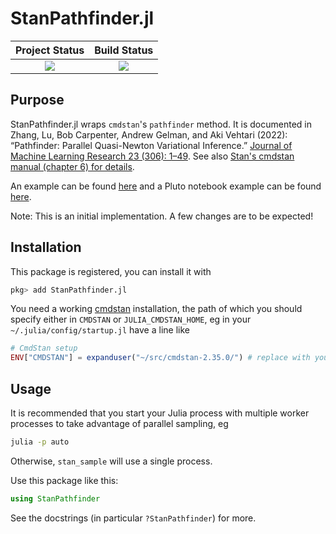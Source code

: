 # StanPathfinder.jl

| **Project Status**          |  **Build Status** |
|:---------------------------:|:-----------------:|
|![][project-status-img] | ![][CI-build] |

[docs-dev-img]: https://img.shields.io/badge/docs-dev-blue.svg
[docs-dev-url]: https://stanjulia.github.io/StanPathfinder.jl/latest

[docs-stable-img]: https://img.shields.io/badge/docs-stable-blue.svg
[docs-stable-url]: https://stanjulia.github.io/StanPathfinder.jl/stable

[CI-build]: https://github.com/stanjulia/StanPathfinder.jl/workflows/CI/badge.svg?branch=master

[issues-url]: https://github.com/stanjulia/StanPathfinder.jl/issues

[project-status-img]: https://img.shields.io/badge/lifecycle-stable-green.svg

## Purpose

StanPathfinder.jl wraps `cmdstan`'s `pathfinder` method. It is documented in Zhang, Lu, Bob Carpenter, Andrew Gelman, and Aki Vehtari (2022): “Pathfinder: Parallel Quasi-Newton Variational Inference.” [Journal of Machine Learning Research 23 (306): 1–49](http://jmlr.org/papers/v23/21-0889.html). See also [Stan's cmdstan manual (chapter 6) for details](https://mc-stan.org/docs/cmdstan-guide/pathfinder-intro.html).

An example can be found [here](https://github.com/StanJulia/StanPathfinder.jl/blob/master/examples/Bernoulli/bernoulli.jl) and a Pluto notebook example can be found [here](https://github.com/StanJulia/StanExampleNotebooks.jl/tree/main/notebooks/Pathfinder).

Note: This is an initial implementation. A few changes are to be expected!

## Installation

This package is registered, you can install it with

```julia
pkg> add StanPathfinder.jl
```

You need a working [cmdstan](https://mc-stan.org/users/interfaces/cmdstan.html) installation, the path of which you should specify either in `CMDSTAN` or `JULIA_CMDSTAN_HOME`, eg in your `~/.julia/config/startup.jl` have a line like
```julia
# CmdStan setup
ENV["CMDSTAN"] = expanduser("~/src/cmdstan-2.35.0/") # replace with your path
```

## Usage

It is recommended that you start your Julia process with multiple worker processes to take advantage of parallel sampling, eg

```sh
julia -p auto
```

Otherwise, `stan_sample` will use a single process.

Use this package like this:

```julia
using StanPathfinder
```

See the docstrings (in particular `?StanPathfinder`) for more.

